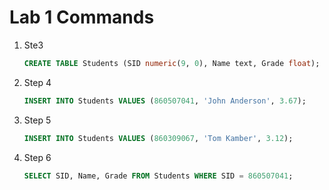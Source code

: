 # Lab 1 Commands

1. Ste3
    ```sql
    CREATE TABLE Students (SID numeric(9, 0), Name text, Grade float);
    ```

2. Step 4
   ```sql
   INSERT INTO Students VALUES (860507041, 'John Anderson', 3.67);
   ```

3. Step 5
    ```sql
    INSERT INTO Students VALUES (860309067, 'Tom Kamber', 3.12);
    ```

4. Step 6
    ```sql
    SELECT SID, Name, Grade FROM Students WHERE SID = 860507041;
    ```
